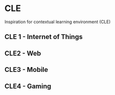 # CLE
Inspiration for contextual learning environment (CLE)

## CLE 1 - Internet of Things

## CLE2 - Web

## CLE3 - Mobile

## CLE4 - Gaming
